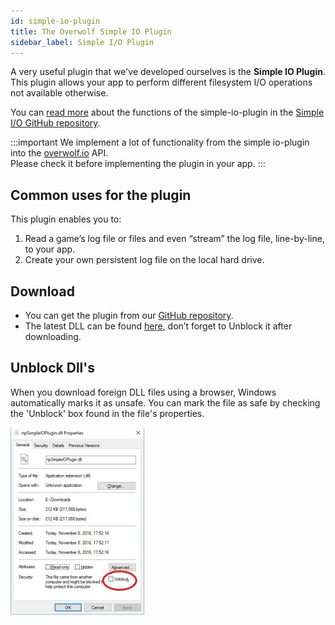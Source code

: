 ```yaml
---
id: simple-io-plugin
title: The Overwolf Simple IO Plugin
sidebar_label: Simple I/O Plugin
---
```



A very useful plugin that we've developed ourselves is the **Simple IO Plugin**. This plugin allows your app to perform different filesystem I/O operations not available otherwise.

You can [read  more](https://github.com/overwolf/overwolf-plugins/blob/master/plugins/simple-io-plugin/README.md) about the functions of the simple-io-plugin in the [Simple I/O GitHub repository](https://github.com/overwolf/overwolf-plugins/tree/master/plugins/simple-io-plugin).

:::important
We implement a lot of functionality from the simple io-plugin into the [overwolf.io](../api/overwolf-io) API.  
Please check it before implementing the plugin in your app.
:::

## Common uses for the plugin

This plugin enables you to:

1. Read a game’s log file or files and even “stream” the log file, line-by-line, to your app.
2. Create your own persistent log file on the local hard drive.

## Download

* You can get the plugin from our [GitHub repository](https://github.com/overwolf/overwolf-plugins/tree/master/plugins/simple-io-plugin).
* The latest DLL can be found [here](https://github.com/overwolf/overwolf-plugins/tree/master/dist), don’t forget to Unblock it after downloading.

## Unblock Dll's

When you download foreign DLL files using a browser, Windows automatically marks it as unsafe. You can mark the file as safe by checking the 'Unblock' box found in the file's properties.

![Unblock dll](../assets/unblock_dll.jpg)
